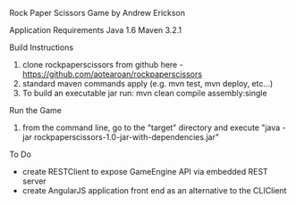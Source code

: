 Rock Paper Scissors Game by Andrew Erickson

Application Requirements
Java 1.6
Maven 3.2.1

Build Instructions
1. clone rockpaperscissors from github here - https://github.com/aotearoan/rockpaperscissors
2. standard maven commands apply (e.g. mvn test, mvn deploy, etc...)
3. To build an executable jar run: mvn clean compile assembly:single

Run the Game
1. from the command line, go to the "target" directory and execute "java -jar rockpaperscissors-1.0-jar-with-dependencies.jar"

To Do
- create RESTClient to expose GameEngine API via embedded REST server
- create AngularJS application front end as an alternative to the CLIClient
